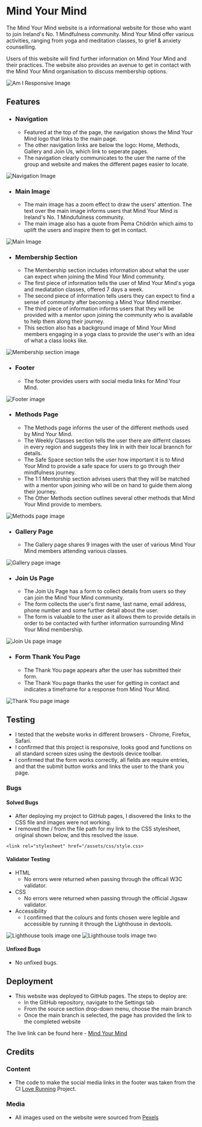 # Mind Your Mind

The Mind Your Mind website is a informational website for those who want to join Ireland's No. 1 Mindfulness community. Mind Your Mind offer various activities, ranging from yoga and meditation classes, to grief & anxiety counselling.

Users of this website will find further information on Mind Your Mind and their practices. The website also provides an avenue to get in contact with the Mind Your Mind organisation to discuss membership options.

![Am I Responsive Image](/assets/images/amiresponsive.PNG)

## Features

- ### Navigation
    - Featured at the top of the page, the navigation shows the Mind Your Mind logo that links to the main page.
    - The other navigation links are below the logo: Home, Methods, Gallery and Join Us, which link to seperate pages.
    - The navigation clearly communicates to the user the name of the group and website and makes the different pages easier to locate.

![Navigation Image](/assets/images/navigation.PNG)

- ### Main Image
    - The main image has a zoom effect to draw the users' attention. The text over the main image informs users that Mind Your Mind is Ireland's No. 1 Mindufulness community.
    - The main image also has a quote from Pema Chödrön which aims to uplift the users and inspire them to get in contact.

![Main Image](/assets/images/mainimage.PNG)

- ### Membership Section
    - The Membership section includes information about what the user can expect when joining the Mind Your Mind community.
    - The first piece of information tells the user of Mind Your Mind's yoga and mediatation classes, offered 7 days a week. 
    - The second piece of information tells users they can expect to find a sense of community after becoming a Mind Your Mind member.
    - The third piece of information informs users that they will be provided with a mentor upon joining the community who is available to help them along their journey.
    - This section also has a background image of Mind Your Mind members engaging in a yoga class to provide the user's with an idea of what a class looks like.

![Membership section image](/assets/images/membership.PNG)

- ### Footer
    - The footer provides users with social media links for Mind Your Mind.

![Footer image](/assets/images/footer.PNG)

- ### Methods Page
    - The Methods page informs the user of the different methods used by Mind Your Mind.
    - The Weekly Classes section tells the user there are differnt classes in every region and suggests they link in with their local brannch for details.
    - The Safe Space section tells the user how important it is to Mind Your Mind to provide a safe space for users to go through their mindfulness journey.
    - The 1:1 Mentorship section advises users that they will be matched with a mentor upon joining who will be on hand to guide them along their journey.
    - The Other Methods section outlines several other methods that Mind Your Mind provide to members.

![Methods page image](/assets/images/methodspage.PNG)

- ### Gallery Page
    - The Gallery page shares 9 images with the user of various Mind Your Mind members attending various classes.

![Gallery page image](/assets/images/gallery.PNG)

- ### Join Us Page
    - The Join Us Page has a form to collect details from users so they can join the Mind Your Mind community.
    - The form collects the user's first name, last name, email address, phone number and some further detail about the user.
    - The form is valuable to the user as it allows them to provide details in order to be contacted with further information surrounding Mind Your Mind membership.

![Join Us page image](/assets/images/joinuspage.PNG)

- ### Form Thank You Page
    - The Thank You page appears after the user has submitted their form.
    - The Thank You page thanks the user for getting in contact and indicates a timeframe for a response from Mind Your Mind.

![Thank You page image](/assets/images/thankyoupage.PNG)

## Testing
- I tested that the website works in different browsers - Chrome, Firefox, Safari.
- I confirmed that this project is responsive, looks good and functions on all standard screen sizes using the devtools device toolbar.
- I confirmed that the form works correctly, all fields are require entries, and that the submit button works and links the user to the thank you page.

### Bugs
#### Solved Bugs
- After deploying my project to GitHub pages, I disovered the links to the CSS file and images were not working.
- I removed the / from the file path for my link to the CSS stylesheet, original shown below, and this resolved the issue.

`<link rel="stylesheet" href="/assets/css/style.css>`

#### Validator Testing
- HTML
    - No errors were returned when passing through the officail W3C validator.
- CSS
    - No errors were returned when passing through the official Jigsaw validator.
- Accessibility
    - I confirmed that the colours and fonts chosen were legible and accessible by running it through the Lighthouse in devtools.

![Lighthouse tools image one](/assets/images/performance1.PNG)
![Lighthouse tools image two](/assets/images/performance2.PNG)

#### Unfixed Bugs
- No unfixed bugs.

## Deployment
- This website was deployed to GitHub pages. The steps to deploy are:
    - In the GitHub repository, navigate to the Settings tab
    - From the source section drop-down menu, choose the main branch
    - Once the main branch is selected, the page has provided the link to the completed website

The live link can be found here - [Mind Your Mind](https://siobhaing.github.io/mind-your-mind/index.html)

## Credits

### Content
- The code to make the social media links in the footer was taken from the CI [Love Running](https://github.com/Code-Institute-Org/love-running-2.0) Project.

### Media
- All images used on the website were sourced from [Pexels](https://www.pexels.com/)




